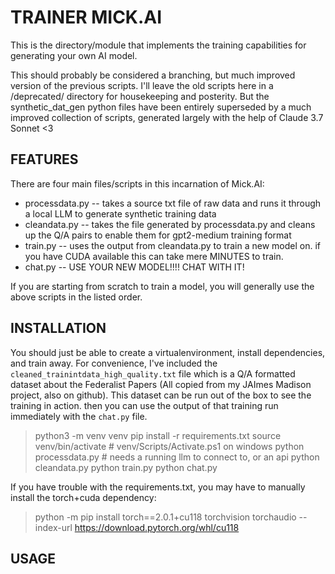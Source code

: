 TRAINER MICK.AI
=========

This is the directory/module that implements the training capabilities for generating your own AI model.

This should probably be considered a branching, but much improved version of the previous scripts. I'll leave the old scripts here in a /deprecated/ directory for housekeeping and posterity. But the synthetic_dat_gen python files have been entirely superseded by a much improved collection of scripts, generated largely with the help of Claude 3.7 Sonnet \<3


FEATURES
-------------
There are four main files/scripts in this incarnation of Mick.AI: 
* processdata.py -- takes a source txt file of raw data and runs it through a local LLM to generate synthetic training data
* cleandata.py -- takes the file generated by processdata.py and cleans up the Q/A pairs to enable them for gpt2-medium training format
* train.py -- uses the output from cleandata.py to train a new model on. if you have CUDA available this can take mere MINUTES to train.
* chat.py -- USE YOUR NEW MODEL!!!! CHAT WITH IT!

If you are starting from scratch to train a model, you will generally use the above scripts in the listed order.



INSTALLATION
-------------
You should just be able to create a virtualenvironment, install dependencies, and train away. For convenience, I've included the `cleaned_trainintdata_high_quality.txt` file which is a Q/A formatted dataset about the Federalist Papers (All copied from my JAImes Madison project, also on github). This dataset can be run out of the box to see the training in action. then you can use the output of that training run immediately with the `chat.py` file.

> python3 -m venv venv
> pip install -r requirements.txt
> source venv/bin/activate # venv/Scripts/Activate.ps1 on windows
> python processdata.py # needs a running llm to connect to, or an api
> python cleandata.py
> python train.py
> python chat.py

If you have trouble with the requirements.txt, you may have to manually install the torch+cuda dependency:
> python -m pip install torch==2.0.1+cu118 torchvision torchaudio --index-url https://download.pytorch.org/whl/cu118

USAGE
------------
